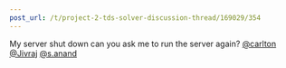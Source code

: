 ```yaml
---
post_url: /t/project-2-tds-solver-discussion-thread/169029/354
---
```

My server shut down can you ask me to run the server again? [@carlton](/u/carlton) [@Jivraj](/u/jivraj) [@s.anand](/u/s.anand)
